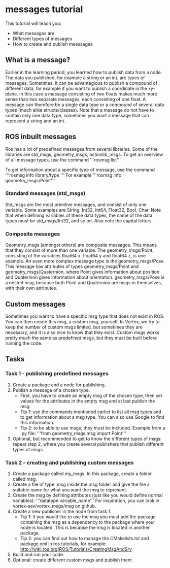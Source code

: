 # messages tutorial
This tutorial will teach you:
- What messages are
- Different types of messages
- How to create and publish messsages

## What is a message?
Earlier in the learning period, you learned how to publish data from a node. The data you published, for example a string or an int, are types of messages. Sometimes, it can be advantagious to publish a compound of different data, for example if you want to publish a coordinate in the xy-plane. In this case a message consisting of two floats makes much more sense than two separate messages, each consisting of one float. A message can therefore be a single data type or a compound of several data types (much alike structs/classes). Note that a message do not have to contain only one data type, sometimes you want a message that can represent a string and an int.


## ROS inbuilt messages
Ros has a lot of predefined messages from several libraries. Some of the libraries are std_msgs, geometry_msgs, actionlib_msgs. 
To get an overview of all message types, use the command 
'''rosmsg list'''

To get information about a specific type of message, use the command 
'''rosmsg info library/type '''
For example
'''rosmsg info geometry_msgs/Point'''

### Standard messages (std_msgs)
Std_msgs are the most primitive messages, and consist of only one variable. Some examples are String, Int32, Int64, Float32, Bool, Char. Note that when defining variables of these data types, the name of the data types must be std_msgs/Int32, and so on. Also note the capital letters.

### Composite messages
Geometry_msgs (amongst others) are composite messages. This means that they consist of more than one variable. The geometry_msgs/Point, consisting of the variables float64 x, float64 y and float64 z, is one example.
An even more complex message type is the geometry_msgs/Pose. This message has attributes of types geometry_msgs/Point and geometry_msgs/Quaternion, where Point gives information about position and Quaternion gives information about orientation. geometry_msgs/Pose is a nested msg, because both Point and Quaternion are msgs in themselves, with their own attributes.


## Custom messages
Sometimes you want to have a specific msg type that does not exist in ROS. You can then create this msg, a  custom msg, yourself. In Vortex, we try to keep the number of custom msgs limited, but sometimes they are necessary, and it is also nice to know that they exist. Custom msgs works pretty much the same as predefined msgs, but they must be built before running the code.


## Tasks
### Task 1 - publishing predefined messages
1. Create a package and a node for publishing.
2. Publish a message of a chosen type.
    - First, you have to create an empty msg of the chosen type, then set values for the attributes in the empty msg and at last publish the msg.
    - Tip 1: use the commands mentioned earlier to list all msg types and to get information about a msg type. You can also use Google to find this information.
    - Tip 2: to be able to use msgs, they must be included. Example from a .py file:
    '''from geometry_msgs.msg import Point'''
3. Optional, but recommended to get to know the different types of msgs: repeat step 2, where you create several publishers that publish different types of msgs.

### Task 2 - creating and publishing custom messages
1. Create a package called my_msgs. In this package, create a folder called msg.
2. Create a file of type .msg inside the msg folder and give the file a suitable name for what you want the msg to represent.
3. Create the msg by defining attributes (just like you would define normal variables): 
'''datatype variable_name''' 
For inspiration, you can look in vortex-asv/vortex_msgs/msg on github.
4. Create a new publisher in the node from task 1.
    - Tip 1: if you would like to use the msg you must add the package containing the msg as a dependency to the package where your node is located. This is because the msg is located in another package.
    - Tip 2: you can find out how to manage the CMakelists.txt and package.xml in ros tutorials, for example: http://wiki.ros.org/ROS/Tutorials/CreatingMsgAndSrv
5. Build and run your code.
6. Optional: create different custom msgs and publish them.

